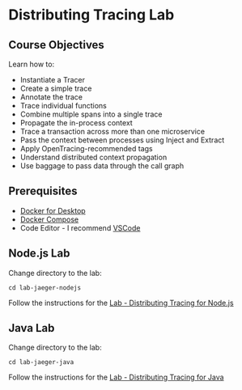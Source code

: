 # Distributing Tracing Lab

## Course Objectives

Learn how to:

- Instantiate a Tracer
- Create a simple trace
- Annotate the trace
- Trace individual functions
- Combine multiple spans into a single trace
- Propagate the in-process context
- Trace a transaction across more than one microservice
- Pass the context between processes using Inject and Extract
- Apply OpenTracing-recommended tags
- Understand distributed context propagation
- Use baggage to pass data through the call graph

## Prerequisites
- [Docker for Desktop](https://www.docker.com/products/docker-desktop)
- [Docker Compose](https://docs.docker.com/compose/install/)
- Code Editor - I recommend [VSCode](https://code.visualstudio.com/)

## Node.js Lab
Change directory to the lab:
```
cd lab-jaeger-nodejs
```
Follow the instructions for the [Lab - Distributing Tracing for Node.js](./modules/ROOT/pages/lab-jaeger-java.adoc)


## Java Lab
Change directory to the lab:
```
cd lab-jaeger-java
```
Follow the instructions for the [Lab - Distributing Tracing for Java](./modules/ROOT/pages/lab-jaeger-nodejs.adoc)
